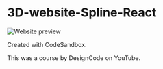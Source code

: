 # 3D-website-Spline-React

![Website preview](https://user-images.githubusercontent.com/30984221/181300293-52d6b0a8-cfde-4136-a45f-26fbd8e3dfb7.png)

Created with CodeSandbox.

This was a course by DesignCode on YouTube.
